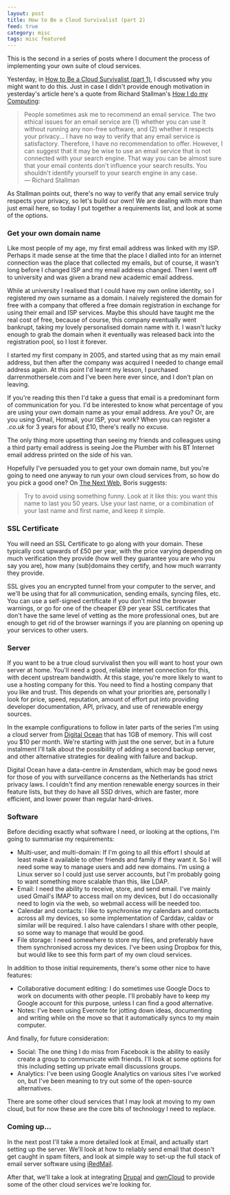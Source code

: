 ```yaml
---
layout: post
title: How to Be a Cloud Survivalist (part 2)
feed: true
category: misc
tags: misc featured
---
```


This is the second in a series of posts where I document the process of
implementing your own suite of cloud services.

<!--break-->

Yesterday, in [How to Be a Cloud Survivalist (part 1)](/blog/2013/12/11/how-to-be-a-cloud-survivalist/), I discussed why you might want to do this. Just in case I didn't provide enough motivation in yesterday's article
here's a quote from Richard Stallman's <a href="http://stallman.org/stallman-computing.html">How I do my Computing</a>:

<blockquote>
People sometimes ask me to recommend an email service. The two ethical issues for an email service are (1) whether you can use it without running any non-free software,
and (2) whether it respects your privacy... I have no way to verify that any email service is satisfactory. Therefore, I have no recommendation to offer.
However, I can suggest that it may be wise to use an email service that is not connected with your search engine. That way you can be almost sure that your email contents don't influence your search results. You shouldn't identify yourself to your search engine in any case.
<br>&mdash; Richard Stallman
</blockquote>

As Stallman points out, there's no way to verify that any email service
truly respects your privacy, so let's build our own! We are dealing with more
than just email here, so today I put together a requirements list, and look at
some of the options.

### Get your own domain name

Like most people of my age, my first email address was linked with my
ISP. Perhaps it made sense at the time that the place I dialled into for an
internet connection was the place that collected my emails, but of course, it wasn't
long before I changed ISP and my email address changed. Then I went off to
university and was given a brand new academic email address.

While at university I realised that I could have my own online identity, so I
registered my own surname as a domain. I naively registered the domain for free with a company that offered a free domain registration in exchange for using their email and
ISP services. Maybe this should have taught me the real cost of free, because
of course, this company eventually went bankrupt, taking my lovely personalised
domain name with it. I wasn't lucky enough to grab the domain when it eventually
was released back into the registration pool, so I lost it forever.

I started my first company in 2005, and started using that as my main email address,
but then after the company was acquired I needed to change email address again.
At this point I'd learnt my lesson, I purchased darrenmothersele.com and I've been
here ever since, and I don't plan on leaving.

If you're reading this then I'd take a guess that email is a predominant
form of communication for you. I'd be interested to know what percentage of you
are using your own domain name as your email address. Are you? Or, are you using Gmail, Hotmail, your ISP, your work? When you can register a <em>.co.uk</em> for 3 years for about &pound;10, there's really no excuse.

The only thing more upsetting than seeing my friends and colleagues using a third
party email address is seeing Joe the Plumber with his BT Internet email address
printed on the side of his van.

Hopefully I've persuaded you to get your own domain name, but you're
going to need one anyway to run your own cloud services from, so how do you
pick a good one? On <a href="http://thenextweb.com/lifehacks/2013/07/03/why-you-should-own-a-truly-personal-domain-name-and-how-to-make-the-most-of-it/">The Next Web</a>, Boris suggests:

<blockquote>
Try to avoid using something funny. Look at it like this: you want this name to last you 50 years. Use your last name, or a combination of your last name and first name, and keep it simple.
</blockquote>

### SSL Certificate

You will need an SSL Certificate to go along with your domain. These typically
cost upwards of &pound;50 per year, with the price varying depending on much
verification they provide (how well they guarantee you are who you say you
are), how many (sub)domains they certify, and how much warranty they provide.

SSL gives you an encrypted tunnel from your computer to the server, and we'll
be using that for all communication, sending emails, syncing files, etc.
You can use a self-signed certificate if you don't mind the browser warnings,
or go for one of the cheaper &pound;9 per year SSL certificates that don't have
the same level of vetting as the more professional ones, but are enough to get rid of the browser warnings if you are planning on opening up your services to other users.

### Server

If you want to be a true cloud survivalist then you will want to host your
own server at home. You'll need a good, reliable internet connection for this,
with decent upstream bandwidth.
At this stage, you're more likely to want to use a hosting company for this.
You need to find a hosting company that you like and trust. This depends on
what your priorities are, personally I look for price, speed, reputation,
amount of effort put into providing developer documentation, API, privacy,
and use of renewable energy sources.

In the example configurations to follow in later parts of the series I'm using
a cloud server from <a href="https://www.digitalocean.com/">Digital Ocean</a> that
has 1GB of memory. This will cost you &#36;10 per month. We're starting with
just the one server, but in a future instalment I'll talk about the possibility
of adding a second backup server, and other alternative strategies for
dealing with failure and backup.

Digital Ocean have a data-centre in Amsterdam, which may be good news for those
of you with surveillance concerns as the Netherlands has strict privacy laws.
I couldn't find any mention renewable energy sources in their feature lists, but
they do have all SSD drives, which are faster, more efficient, and lower power
than regular hard-drives.


### Software

Before deciding exactly what software I need, or looking at the options, I'm
going to summarise my requirements:

 * Multi-user, and multi-domain: If I'm going to all this effort I should at
 least make it available to other friends and family if they want it. So I will
 need some way to manage users and add new domains. I'm using a Linux server so
 I could just use server accounts, but I'm probably going to want something more
 scalable than this, like LDAP.
 * Email: I need the ability to receive, store, and send email. I've mainly used
 Gmail's IMAP to access mail on my devices, but I do occasionally need to login
 via the web, so webmail access will be needed too.
 * Calendar and contacts: I like to synchronise my calendars and contacts across
 all my devices, so some implementation of Carddav, caldav or similar will be required.
 I also have calendars I share with other people, so some way to manage that would
 be good.
 * File storage: I need somewhere to store my files, and preferably have them
 synchronised across my devices. I've been using Dropbox for this, but would like
 to see this form part of my own cloud services.

In addition to those initial requirements, there's some other nice to have features:

 * Collaborative document editing: I do sometimes use Google Docs to work on
 documents with other people. I'll probably have to keep my Google account for
 this purpose, unless I can find a good alternative.
 * Notes: I've been using Evernote for jotting down ideas, documenting and writing while on the move so that it automatically syncs to my main computer.

And finally, for future consideration:

 * Social: The one thing I do miss from Facebook is the ability to easily create
 a group to communicate with friends. I'll look at some options for this including
 setting up private email discussions groups.
 * Analytics: I've been using Google Analytics on various sites I've worked on, but I've been meaning to try out some of the open-source alternatives.

There are some other cloud services that I may look at moving to my own cloud,
but for now these are the core bits of technology I need to replace.

### Coming up...

In the next post I'll take a more detailed look at Email, and actually start setting up the server.
We'll look at how to reliably send email that doesn't get caught in spam filters,
and look at simple way to set-up the full stack of email server software using
[iRedMail](http://www.iredmail.org/).

After that, we'll take a look at integrating [Drupal](http://drupal.org) and
[ownCloud](http://owncloud.org/) to provide some of the other cloud services
we're looking for.





